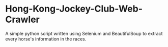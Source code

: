 # Hong-Kong-Jockey-Club-Web-Crawler
A simple python script written using Selenium and BeautifulSoup to extract every horse's information in the races. 
